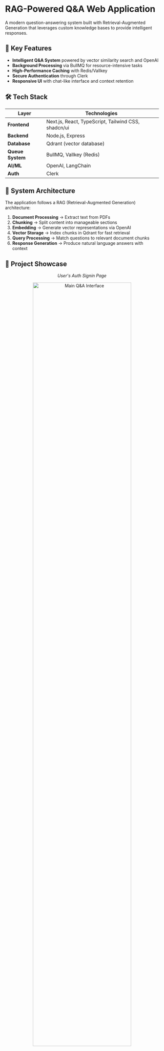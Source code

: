 # RAG-Powered Q&A Web Application

A modern question-answering system built with Retrieval-Augmented Generation that leverages custom knowledge bases to provide intelligent responses.



## 🚀 Key Features

- **Intelligent Q&A System** powered by vector similarity search and OpenAI
- **Background Processing** via BullMQ for resource-intensive tasks 
- **High-Performance Caching** with Redis/Vallkey
- **Secure Authentication** through Clerk
- **Responsive UI** with chat-like interface and context retention

## 🛠️ Tech Stack

| Layer | Technologies |
|-------|-------------|
| **Frontend** | Next.js, React, TypeScript, Tailwind CSS, shadcn/ui |
| **Backend** | Node.js, Express |
| **Database** | Qdrant (vector database) |
| **Queue System** | BullMQ, Vallkey (Redis) |
| **AI/ML** | OpenAI, LangChain |
| **Auth** | Clerk |

## 🧠 System Architecture

The application follows a RAG (Retrieval-Augmented Generation) architecture:

1. **Document Processing** → Extract text from PDFs
2. **Chunking** → Split content into manageable sections 
3. **Embedding** → Generate vector representations via OpenAI
4. **Vector Storage** → Index chunks in Qdrant for fast retrieval
5. **Query Processing** → Match questions to relevant document chunks
6. **Response Generation** → Produce natural language answers with context

## 📸 Project Showcase

<div align="center">
  
  <p><em>User's Auth Signin Page</em></p>
  <img src="1.png" alt="Main Q&A Interface" width="80%" />
  <br/>

  <p><em> Sign up Page</em></p>
  <img src="2_signup.png" alt="Main Q&A Interface" width="80%" />
  <br/>
  
  <img src="chatPage.png" alt="Main Q&A Interface" width="80%" />
  <p><em>Main Q&A Interface - Users can ask questions about uploaded documents</em></p>
   
</div>

## 🔍 System Architecture

<div align="center">
 <img src="SystemDesign.png" alt="Main Q&A Interface" width="90%" />
</div>

## 💻 Code Examples

### PDF Processing

```typescript
import { PDFLoader } from "@langchain/community/document_loaders/fs/pdf";

const loader = new PDFLoader(job.data.path);
const docs = await loader.load();
```

### Text Chunking

```typescript
import { CharacterTextSplitter } from "langchain/text_splitter";

const splitter = new CharacterTextSplitter({
   chunkSize: 300,
   chunkOverlap: 1,
});

const splitDocs = await splitter.splitDocuments(docs);
```

### Vector Embedding

```typescript
import { OpenAIEmbeddings } from '@langchain/openai';

const embedding = new OpenAIEmbeddings({
    model: 'text-embedding-3-small',
    apiKey: 'your_api_key'
});
```

### Qdrant Storage

```typescript
import { QdrantVectorStore } from '@langchain/qdrant';

const vectorStore = await QdrantVectorStore.fromExistingCollection(
   embedding,
   {
      url: 'redis_connection_URL',
      collectionName: 'pdf-docs'
   }
);
await vectorStore.addDocuments(docs);
```

## 🚀 Getting Started

### Installation

```bash
# Clone repository
git clone [repository-url]

# Install dependencies
npm install
```
### Configuration

Create a `.env` file in both the client and server directories:

```env
# Server .env
OPENAI_API_KEY=your_openai_api_key
QDRANT_URL=your_qdrant_instance_url
REDIS_URL=your_redis_instance_url
CLERK_SECRET_KEY=your_clerk_secret_key

# Client .env
NEXT_PUBLIC_CLERK_PUBLISHABLE_KEY=your_clerk_publishable_key
```

### Running with Docker

The server directory contains a `docker-compose.yml` file that sets up the  backend infrastructure:

```bash
# Navigate to server directory
cd server

# Start all services using Docker Compose
docker-compose up -d
```

This will start:
- Qdrant vector database
- Redis for caching and queue management

### Running the Application

```bash
# Start frontend (from client directory)
cd client
npm run dev

# Start backend (in a new terminal)
cd server
npm run start

# Start worker (in a new terminal)
npm run start:worker
```

## 📝 Contributing

Contributions are welcome! Please feel free to submit a Pull Request.

## 📄 License

This project is licensed under the MIT License - see the LICENSE file for details.

## 👨‍💻 Author

Akash Maurya

---

*Built with ❤️ and advanced NLP/AI technologies*
